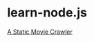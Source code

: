 # learn-node.js

[A Static Movie Crawler](https://github.com/leehua012/learn-node/tree/main/maoyan-movie-crawler)
